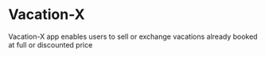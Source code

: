 # Vacation-X
Vacation-X app enables users to sell or exchange vacations already booked at full or discounted price
